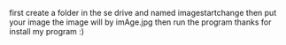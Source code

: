 first create a folder in the se drive and named imagestartchange then put your image the image will by imAge.jpg
then run the program thanks for install my program :)

